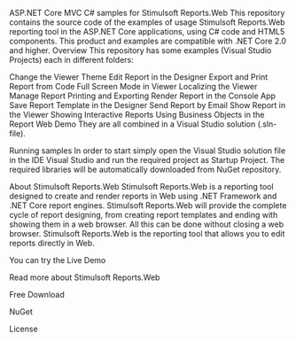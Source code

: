 ASP.NET Core MVC C# samples for Stimulsoft Reports.Web
This repository contains the source code of the examples of usage Stimulsoft Reports.Web reporting tool in the ASP.NET Core applications, using C# code and HTML5 components. This product and examples are compatible with .NET Core 2.0 and higher.
Overview
This repository has some examples (Visual Studio Projects) each in different folders:

Change the Viewer Theme
Edit Report in the Designer
Export and Print Report from Code
Full Screen Mode in Viewer
Localizing the Viewer
Manage Report Printing and Exporting
Render Report in the Console App
Save Report Template in the Designer
Send Report by Email
Show Report in the Viewer
Showing Interactive Reports
Using Business Objects in the Report
Web Demo
They are all combined in a Visual Studio solution (.sln-file).

Running samples
In order to start simply open the Visual Studio solution file in the IDE Visual Studio and run the required project as Startup Project. The required libraries will be automatically downloaded from NuGet repository.

About Stimulsoft Reports.Web
Stimulsoft Reports.Web is a reporting tool designed to create and render reports in Web using .NET Framework and .NET Core report engines. Stimulsoft Reports.Web will provide the complete cycle of report designing, from creating report templates and ending with showing them in a web browser. All this can be done without closing a web browser. Stimulsoft Reports.Web is the reporting tool that allows you to edit reports directly in Web.

You can try the Live Demo

Read more about Stimulsoft Reports.Web

Free Download

NuGet

License
